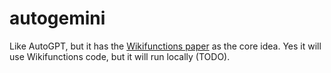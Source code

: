 # autogemini
Like AutoGPT, but it has the [Wikifunctions paper](https://www.wikifunctions.org/wiki/Wikifunctions:About) as the core idea. Yes it will use Wikifunctions code, but it will run locally (TODO).
